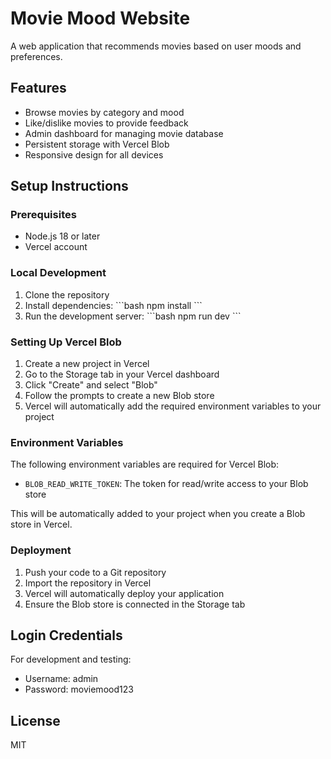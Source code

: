 # Movie Mood Website

A web application that recommends movies based on user moods and preferences.

## Features

- Browse movies by category and mood
- Like/dislike movies to provide feedback
- Admin dashboard for managing movie database
- Persistent storage with Vercel Blob
- Responsive design for all devices

## Setup Instructions

### Prerequisites

- Node.js 18 or later
- Vercel account

### Local Development

1. Clone the repository
2. Install dependencies:
   \`\`\`bash
   npm install
   \`\`\`
3. Run the development server:
   \`\`\`bash
   npm run dev
   \`\`\`

### Setting Up Vercel Blob

1. Create a new project in Vercel
2. Go to the Storage tab in your Vercel dashboard
3. Click "Create" and select "Blob"
4. Follow the prompts to create a new Blob store
5. Vercel will automatically add the required environment variables to your project

### Environment Variables

The following environment variables are required for Vercel Blob:

- `BLOB_READ_WRITE_TOKEN`: The token for read/write access to your Blob store

This will be automatically added to your project when you create a Blob store in Vercel.

### Deployment

1. Push your code to a Git repository
2. Import the repository in Vercel
3. Vercel will automatically deploy your application
4. Ensure the Blob store is connected in the Storage tab

## Login Credentials

For development and testing:
- Username: admin
- Password: moviemood123

## License

MIT
